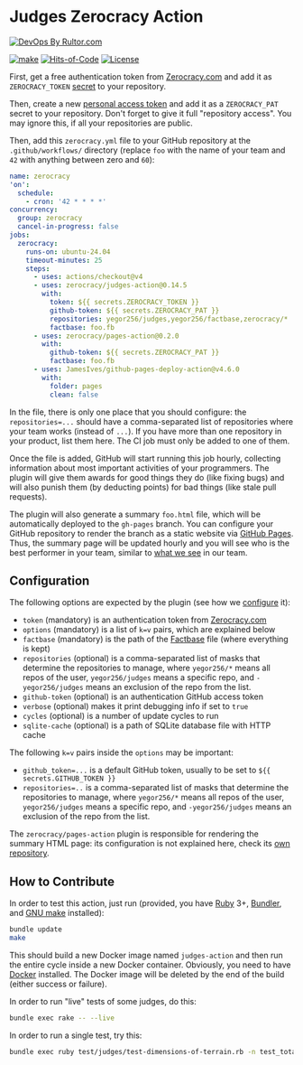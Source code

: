 # Judges Zerocracy Action

[![DevOps By Rultor.com](https://www.rultor.com/b/zerocracy/judges-action)](https://www.rultor.com/p/zerocracy/judges-action)

[![make](https://github.com/zerocracy/judges-action/actions/workflows/make.yml/badge.svg)](https://github.com/zerocracy/judges-action/actions/workflows/make.yml)
[![Hits-of-Code](https://hitsofcode.com/github/zerocracy/judges-action)](https://hitsofcode.com/view/github/zerocracy/judges-action)
[![License](https://img.shields.io/badge/license-MIT-green.svg)](https://github.com/zerocracy/judges-action/blob/master/LICENSE.txt)

First, get a free authentication token from
[Zerocracy.com](https://www.zerocracy.com) and add it as
`ZEROCRACY_TOKEN` [secret][secrets] to your repository.

Then, create a new [personal access token][PAT]
and add it as a `ZEROCRACY_PAT` secret to your repository.
Don't forget to give it full "repository access".
You may ignore this, if all your repositories are public.

Then, add this `zerocracy.yml` file to your GitHub repository
at the `.github/workflows/` directory
(replace `foo` with the name of your team and `42` with anything
between zero and `60`):

```yaml
name: zerocracy
'on':
  schedule:
    - cron: '42 * * * *'
concurrency:
  group: zerocracy
  cancel-in-progress: false
jobs:
  zerocracy:
    runs-on: ubuntu-24.04
    timeout-minutes: 25
    steps:
      - uses: actions/checkout@v4
      - uses: zerocracy/judges-action@0.14.5
        with:
          token: ${{ secrets.ZEROCRACY_TOKEN }}
          github-token: ${{ secrets.ZEROCRACY_PAT }}
          repositories: yegor256/judges,yegor256/factbase,zerocracy/*
          factbase: foo.fb
      - uses: zerocracy/pages-action@0.2.0
        with:
          github-token: ${{ secrets.ZEROCRACY_PAT }}
          factbase: foo.fb
      - uses: JamesIves/github-pages-deploy-action@v4.6.0
        with:
          folder: pages
          clean: false
```

In the file, there is only one place that you should configure:
the `repositories=...` should have a comma-separated list
of repositories where your team works (instead of `...`).
If you have more than one repository in your product, list them here.
The CI job must only be added to one of them.

Once the file is added, GitHub will start running this job hourly,
collecting information about most important activities of
your programmers. The plugin will give them awards for good things
they do (like fixing bugs) and will also punish them (by deducting points)
for bad things (like stale pull requests).

The plugin will also generate a summary `foo.html` file, which will
be automatically deployed to the `gh-pages` branch. You can configure
your GitHub repository to render the branch as a static website via
[GitHub Pages](https://pages.github.com/). Thus,
the summary page will be updated hourly and you will see
who is the best performer in your team, similar to
[what we see](https://zerocracy.github.io/judges-action/zerocracy-vitals.html)
in our team.

## Configuration

The following options are expected by the plugin
(see how we [configure][ours] it):

* `token` (mandatory) is an authentication token from
  [Zerocracy.com](https://www.zerocracy.com)
* `options` (mandatory) is a list of `k=v` pairs, which are explained below
* `factbase` (mandatory) is the path of the [Factbase][factbase] file
  (where everything is kept)
* `repositories` (optional) is a comma-separated list of masks that
  determine the repositories to manage, where
  `yegor256/*` means all repos of the user,
  `yegor256/judges` means a specific repo,
  and
  `-yegor256/judges` means an exclusion of the repo from the list.
* `github-token` (optional) is an authentication GitHub access token
* `verbose` (optional) makes it print debugging info if set to `true`
* `cycles` (optional) is a number of update cycles to run
* `sqlite-cache` (optional) is a path of SQLite database file with HTTP cache

The following `k=v` pairs inside the `options` may be important:

* `github_token=...` is a default GitHub token, usually to be set to
`${{ secrets.GITHUB_TOKEN }}`
* `repositories=..` is a comma-separated list of masks that
determine the repositories to manage, where
`yegor256/*` means all repos of the user,
`yegor256/judges` means a specific repo,
and
`-yegor256/judges` means an exclusion of the repo from the list.

The `zerocracy/pages-action` plugin is responsible for rendering
the summary HTML page: its configuration is not explained here,
check its [own repository](https://github.com/zerocracy/pages-action).

## How to Contribute

In order to test this action, just run (provided, you have
[Ruby](https://www.ruby-lang.org/en/) 3+, [Bundler](https://bundler.io/),
and [GNU make](https://www.gnu.org/software/make/) installed):

```bash
bundle update
make
```

This should build a new Docker image named `judges-action`
and then run the entire cycle
inside a new Docker container. Obviously, you need to have
[Docker](https://docs.docker.com/get-docker/) installed. The Docker image
will be deleted by the end of the build (either success or failure).

In order to run "live" tests of some judges, do this:

```bash
bundle exec rake -- --live
```

In order to run a single test, try this:

```bash
bundle exec ruby test/judges/test-dimensions-of-terrain.rb -n test_total_repositories
```

[factbase]: https://github.com/yegor256/factbase
[secrets]: https://docs.github.com/en/actions/security-guides/using-secrets-in-github-actions
[ours]: https://github.com/zerocracy/judges-action/blob/master/.github/workflows/zerocracy.yml
[PAT]: https://docs.github.com/en/authentication/keeping-your-account-and-data-secure/managing-your-personal-access-tokens
